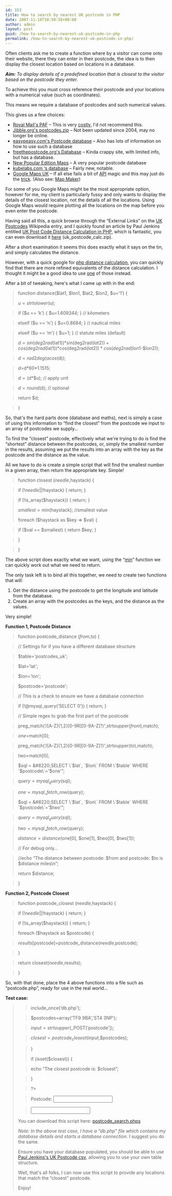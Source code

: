 ```yaml
---
id: 153
title: How to search by nearest UK postcode in PHP
date: 2007-11-16T10:50:58+00:00
author: admin
layout: post
guid: /how-to-search-by-nearest-uk-postcode-in-php
permalink: /how-to-search-by-nearest-uk-postcode-in-php/
---
```

<p class="lead">
  Often clients ask me to create a function where by a visitor can come onto their website, there they can enter in their postcode, the idea is to then display the closest location based on locations in a database.
</p>

_**Aim:** To display details of a predefined location that is closest to the visitor based on the postcode they enter._ 

<!--more-->To achieve this you must cross reference their postcode and your locations with a numerical value (such as coordinates).

This means we require a database of postcodes and such numerical values.

This gives us a few choices:

  * [Royal Mail's PAF](http://www.royalmail.com/portal/rm/jump2?mediaId=400085&catId=400084) &#8211; This is very [costly](http://www.guardian.co.uk/technology/2007/apr/26/freeourdata.guardianweeklytechnologysection), I'd not recommend this.
  * [Jibble.org's postcodes.zip](http://www.jibble.org/ukpostcodes/) &#8211; Not been updated since 2004, may no longer be online.
  * [easypeasy.com's Postcode database](http://www.easypeasy.com/guides/article.php?article=64) &#8211; Also has lots of information on how to use such a database
  * [freethepostcode.org's Database](http://www.freethepostcode.org/) &#8211; Kinda crappy site, with limited info, but has a database.
  * [New Popular Edition Maps](http://www.npemap.org.uk/) &#8211; A very popular postcode database
  * [kubelabs.com &#8216;s database](http://www.kubelabs.com/ukpostcodedata.php) &#8211; Fairly new, notable.
  * [Google Maps UK](http://maps.google.co.uk/) &#8211; If all else fails a bit of [API](http://www.google.com/apis/maps/signup.html) magic and this may just do the [trick](http://www.webdesignerforum.co.uk/index.php?showtopic=2328). (Also see: [Map Maker](http://mapmaker.donkeymagic.co.uk/))

For some of you Google Maps might be the most appropriate option, however for me, my client is particularly fussy and only wants to display the details of the closest location, not the details of all the locations. Using Google Maps would require plotting all the locations on the map before you even enter the postcode.

Having said all this, a quick browse through the &#8220;External Links&#8221; on the [UK Postcodes](http://en.wikipedia.org/wiki/UK_postcodes) Wikipedia entry, and I quickly found an article by Paul Jenkins entitled [UK Post Code Distance Calculation in PHP](http://www.pjenkins.co.uk/blog/index.php/2007/04/04/uk_post_code_distance_calculation/), which is fantastic, you can even download it [here](http://www.pjenkins.co.uk/uk_postcodes/uk_postcode_calc.zip) (uk\_postcode\_calc.zip).

After a short examination it seems this does exactly what it says on the tin, and simply calculates the distance.

However, with a quick google for [php distance calculation](http://www.google.com/search?q=php+distance+calculation), you can quickly find that there are more refined equivalents of the distance calculation. I thought it might be a good idea to use [one](http://www.zipcodeworld.com/samples/distance.php.html) of those instead.

After a bit of tweaking, here's what I came up with in the end:

> function distance($lat1, $lon1, $lat2, $lon2, $u='1&#8242;) {
> 
> $u=strtolower($u);
  
> if ($u == &#8216;k') { $u=1.609344; } // kilometers
  
> elseif ($u == &#8216;n') { $u=0.8684; } // nautical miles
  
> elseif ($u == &#8216;m') { $u=1; } // statute miles (default)
> 
> $d=sin(deg2rad($lat1))\*sin(deg2rad($lat2))+cos(deg2rad($lat1))\*cos(deg2rad($lat2))*cos(deg2rad($lon1-$lon2));
  
> $d=rad2deg(acos($d));
  
> $d=$d\*60\*1.1515;
> 
> $d=($d*$u); // apply unit
  
> $d=round($d); // optional
  
> return $d;
  
> }

So, that's the hard parts done (database and maths), next is simply a case of using this information to &#8220;find the closest&#8221; from the postcode we input to an array of postcodes we supply&#8230;

To find the &#8220;closest&#8221; postcode, effectively what we're trying to do is find the &#8220;shortest&#8221; distance between the postcodes, or, simply the smallest number in the results, assuming we put the results into an array with the key as the postcode and the distance as the value.

All we have to do is create a simple script that will find the smallest number in a given array, then return the appropriate key. Simple!

> function closest ($needle,$haystack) {
  
> if (!$needle || !$haystack) { return; }
  
> if (!is_array($haystack)) { return; }
> 
> $smallest=min($haystack); //smallest value
> 
> foreach ($haystack as $key => $val) {
  
> if ($val == $smallest) { return $key; }
  
> }
  
> }

The above script does exactly what we want, using the &#8220;[min](http://www.php.net/min)&#8221; function we can quickly work out what we need to return.

The only task left is to bind all this together, we need to create two functions that will:

  1. Get the distance using the postcode to get the longitude and latitude from the database.
  2. Create an array with the postcodes as the keys, and the distance as the values.

Very simple!

**Function 1, Postcode Distance**

> function postcode_distance ($from,$to) {
  
> // Settings for if you have a different database structure
  
> $table='postcodes_uk';
  
> $lat='lat';
  
> $lon='lon';
  
> $postcode='postcode';
> 
> // This is a check to ensure we have a database connection
  
> if (!@mysql_query(&#8216;SELECT 0')) { return; }
> 
> // Simple regex to grab the first part of the postcode
  
> preg_match(&#8216;/\[A-Z]{1,2}[0-9R\]\[0-9A-Z\]?/',strtoupper($from),$match);
  
> $one=$match[0];
  
> preg_match(&#8216;/\[A-Z]{1,2}[0-9R\]\[0-9A-Z\]?/',strtoupper($to),$match);
  
> $two=$match[0];
> 
> $sql = &#8220;SELECT \`$lat\`, \`$lon\` FROM \`$table\` WHERE \`$postcode\`='$one'&#8221;;
  
> $query = mysql_query($sql);
  
> $one = mysql\_fetch\_row($query);
> 
> $sql = &#8220;SELECT \`$lat\`, \`$lon\` FROM \`$table\` WHERE \`$postcode\`='$two'&#8221;;
  
> $query = mysql_query($sql);
  
> $two = mysql\_fetch\_row($query);
> 
> $distance = distance($one[0], $one[1], $two[0], $two[1]);
> 
> // For debug only&#8230;
  
> //echo &#8220;The distance between postcode: $from and postcode: $to is $distance miles\n&#8221;;
> 
> return $distance;
  
> }

**Function 2, Postcode Closest**

> function postcode_closest ($needle,$haystack) {
  
> if (!$needle || !$haystack) { return; }
  
> if (!is_array($haystack)) { return; }
> 
> foreach ($haystack as $postcode) {
  
> $results[$postcode]=postcode_distance($needle,$postcode);
  
> }
  
> return closest($needle,$results);
  
> }

So, with that done, place the 4 above functions into a file such as &#8220;postcode.php&#8221;, ready for use in the real world&#8230;

**Test case:**

> <?php
> 
> include_once(&#8216;postcode.php');
> 
> if ($_POST) {
  
> include_once(&#8216;db.php');
  
> $postcodes=array(&#8216;TF9 9BA','ST4 3NP');
  
> $input=strtoupper($_POST[&#8216;postcode']);
  
> $closest=postcode_closest($input,$postcodes);
  
> }
> 
> if (isset($closest)) {
  
> echo &#8220;The closest postcode is: $closest&#8221;;
  
> }
  
> ?>
> 
> <form action=&#8221;&#8221; method=&#8221;post&#8221;>
  
> Postcode: <input name=&#8221;postcode&#8221; maxlength=&#8221;9&#8243; /><br />
  
> <input type=&#8221;submit&#8221; />
  
> </form>

You can download this script here: [postcode_search.phps](?dl=postcode_search.phps)

_Note: In the above test case, I have a &#8220;db.php&#8221; file which contains my database details and starts a database connection._ I suggest you do the same.

Ensure you have your database populated, you should be able to use [Paul Jenkins's UK Postcode csv](http://www.pjenkins.co.uk/uk_postcodes/UK_PostCodes.csv), allowing you to use your own table structure.

Well, that's all folks, I can now use this script to provide any locations that match the &#8220;closest&#8221; postcode.

Enjoy!